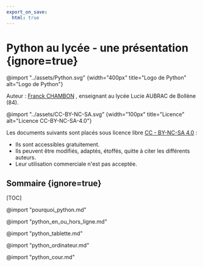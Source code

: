 ```yaml
---
export_on_save:
  html: true
---
```


<!-- @import "../assets/EducNat.jpg" {width="400px" title="Logo de l'Éducation Nationale" alt="Logo de l'Éducation Nationale"} -->

# Python au lycée - une présentation {ignore=true}

@import "../assets/Python.svg" {width="400px" title="Logo de Python" alt="Logo de Python"}

Auteur : <a href="mailto:franck.chambon@académie-aix-marseille.france">Franck CHAMBON</a>
, enseignant au lycée Lucie AUBRAC de Bollène (84).

@import "../assets/CC-BY-NC-SA.svg" {width="100px" title="Licence" alt="Licence CC-BY-NC-SA-4.0"}

Les documents suivants sont placés sous licence libre [CC - BY-NC-SA 4.0](https://creativecommons.org/licenses/by-nc-sa/4.0/legalcode.fr) :

- Ils sont accessibles gratuitement.
- Ils peuvent être modifiés, adaptés, étoffés, quitte à citer les différents auteurs.
- Leur utilisation commerciale n'est pas acceptée.

## Sommaire {ignore=true}

[TOC]

@import "pourquoi_python.md"

@import "python_en_ou_hors_ligne.md"

@import "python_tablette.md"

@import "python_ordinateur.md"

@import "python_cour.md"
